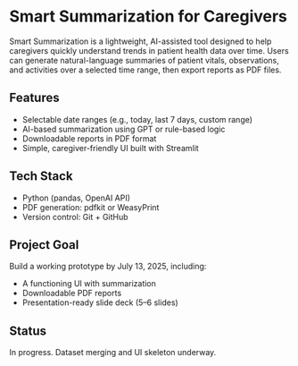 # Smart Summarization for Caregivers

Smart Summarization is a lightweight, AI-assisted tool designed to help caregivers quickly understand trends in patient health data over time. Users can generate natural-language summaries of patient vitals, observations, and activities over a selected time range, then export reports as PDF files.

## Features

- Selectable date ranges (e.g., today, last 7 days, custom range)
- AI-based summarization using GPT or rule-based logic
- Downloadable reports in PDF format
- Simple, caregiver-friendly UI built with Streamlit

## Tech Stack

- Python (pandas, OpenAI API)
- PDF generation: pdfkit or WeasyPrint
- Version control: Git + GitHub

## Project Goal

Build a working prototype by July 13, 2025, including:
- A functioning UI with summarization
- Downloadable PDF reports
- Presentation-ready slide deck (5–6 slides)

## Status

In progress. Dataset merging and UI skeleton underway.
